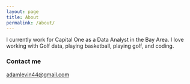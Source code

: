 ```yaml
---
layout: page
title: About
permalink: /about/
---
```


I currently work for Capital One as a Data Analyst in the Bay Area. I love working with Golf data, playing basketball, playing golf, and coding. 

### Contact me

[adamlevin44@gmail.com](mailto:adamlevin44@gmail.com)
